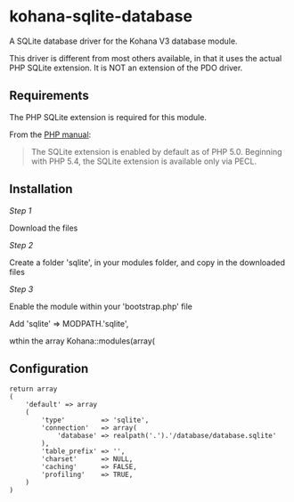 kohana-sqlite-database
======================

A SQLite database driver for the Kohana V3 database module.

This driver is different from most others available, in that it uses the actual PHP SQLite extension.  It is NOT an extension of the PDO driver.


Requirements
------------

The PHP SQLite extension is required for this module.

From the [PHP manual](http://www.php.net/manual/en/sqlite.requirements.php):

> The SQLite extension is enabled by default as of PHP 5.0. Beginning with PHP 5.4, the SQLite extension is available only via PECL.


Installation
------------

*Step 1*

Download the files

*Step 2*

Create a folder 'sqlite', in your modules folder, and copy in the downloaded files

*Step 3*

Enable the module within your 'bootstrap.php' file

Add
    'sqlite' => MODPATH.'sqlite',

wthin the array
    Kohana::modules(array(



Configuration
-------------

    return array
    (
        'default' => array
        (
            'type'         => 'sqlite',
            'connection'   => array(
                'database' => realpath('.').'/database/database.sqlite'
            ),
            'table_prefix' => '',
            'charset'      => NULL,
            'caching'      => FALSE,
            'profiling'    => TRUE,
        )
    )
    
